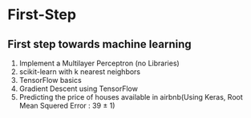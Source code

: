 # First-Step
## First step towards machine learning 
1. Implement a Multilayer Perceptron (no Libraries) 
2. scikit-learn with k nearest neighbors
3. TensorFlow basics 
4. Gradient Descent using TensorFlow
5. Predicting the price of houses available in airbnb(Using Keras, Root Mean Squered Error : 39 ± 1)
